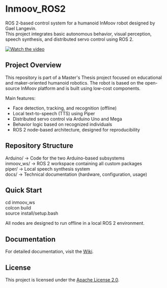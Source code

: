 # Inmoov_ROS2

ROS 2-based control system for a humanoid InMoov robot designed by Gael Langevin. <br>
This project integrates basic autonomous behavior, visual perception, speech synthesis, and distributed servo control using ROS 2.

[![Watch the video](https://img.youtube.com/vi/HUr0_2Sw4ho/0.jpg)](https://www.youtube.com/watch?v=HUr0_2Sw4ho)


## Project Overview

This repository is part of a Master's Thesis project focused on educational and maker-oriented humanoid robotics. The robot is based on the open-source InMoov platform and is built using low-cost components.

Main features:

- Face detection, tracking, and recognition (offline)
- Local text-to-speech (TTS) using Piper
- Distributed servo control via Arduino Uno and Mega
- Behavior logic based on recognized individuals
- ROS 2 node-based architecture, designed for reproducibility

## Repository Structure

Arduino/        -> Code for the two Arduino-based subsystems<br>
inmoov_ws/      -> ROS 2 workspace containing all custom packages<br>
piper/          -> Local speech synthesis system<br>
docs/           -> Technical documentation (hardware, configuration, usage)<br>

## Quick Start

cd inmoov_ws<br>
colcon build<br>
source install/setup.bash<br>

All nodes are designed to run offline in a local ROS 2 environment.

## Documentation

For detailed documentation, visit the [Wiki](https://github.com/aalonsopuig/Inmoov_ROS2/wiki).

## License

This project is licensed under the [Apache License 2.0](LICENSE).
